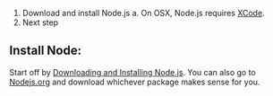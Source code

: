 
1. Download and install Node.js
	a. On OSX, Node.js requires [XCode](https://developer.apple.com/xcode/downloads/ "XCode download page").
2. Next step


## Install Node:
Start off by [Downloading and Installing Node.js](http://nodejs.org/dist/v0.10.28/node-v0.10.28.pkg/ "Download and install node.js"). You can also go to [Nodejs.org](http://nodejs.org/ "Node.js homepage") and download whichever package makes sense for you.


